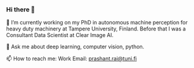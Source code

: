 ### Hi there 👋

 🔭 I’m currently working on my PhD in autonomous machine perception for heavy duty machinery at Tampere University, Finland. Before that I was a Consultant Data Scientist at Clear Image AI.
 
 💬 Ask me about deep learning, computer vision, python.
 
 📫 How to reach me: 
 Work Email: prashant.rai@tuni.fi
 
<!-- 👯 I’m looking to collaborate on 
- 🤔 I’m looking for help with ...
-  ...
- 😄 Pronouns: ...
- ⚡ Fun fact: ...
-->

